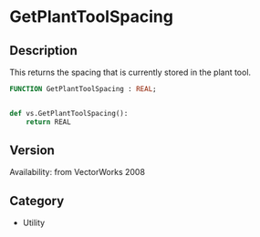 # GetPlantToolSpacing

## Description
This returns the spacing that is currently stored in the plant tool.

```pascal
FUNCTION GetPlantToolSpacing : REAL;
```

```python

def vs.GetPlantToolSpacing():
    return REAL
```

## Version
Availability: from VectorWorks 2008
## Category
* Utility

